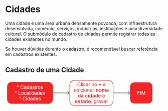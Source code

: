 # Cidades

Uma cidade é uma área urbana densamente povoada, com infraestrutura desenvolvida, comércio, serviços, indústrias, instituições e uma diversidade cultural. O submódulo de cadastro de cidades permite registrar todas as cidades existentes no mundo.

Se houver dúvidas durante o cadastro, é recomendável buscar referência em cadastros existentes.

## Cadastro de uma Cidade

![Cidade](city.png)